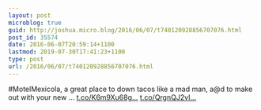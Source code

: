 ```yaml
---
layout: post
microblog: true
guid: http://joshua.micro.blog/2016/06/07/t740120928856707076.html
post_id: 35574
date: 2016-06-07T20:59:14+1100
lastmod: 2019-07-30T17:41:23+1100
type: post
url: /2016/06/07/t740120928856707076.html
---
```

#MotelMexicola, a great place to down tacos like a mad man, a@d to make out with your new … [t.co/K6m9Xu68g...](https://t.co/K6m9Xu68gz) [t.co/QrgnQJ2vI...](https://t.co/QrgnQJ2vIM)
